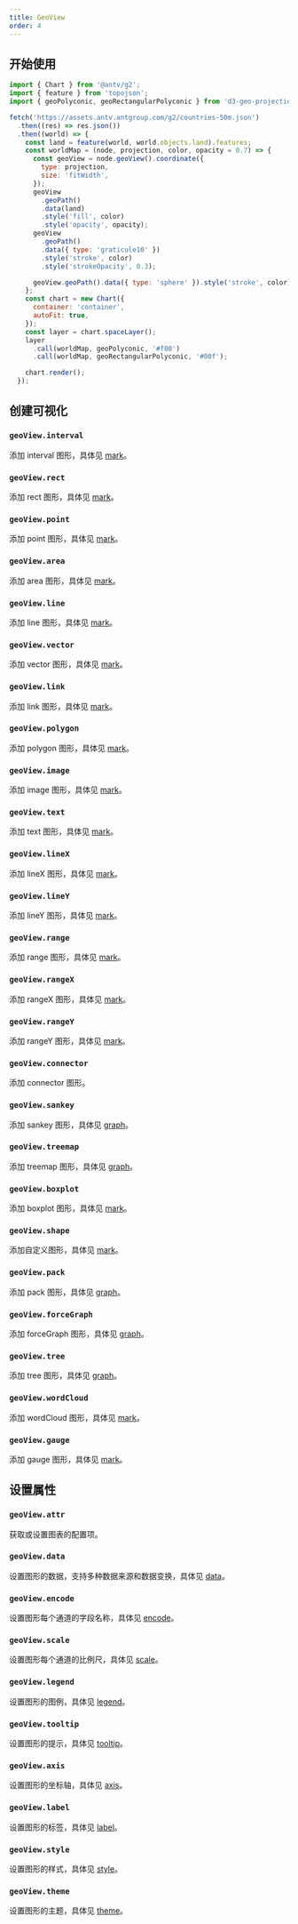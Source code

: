 ```yaml
---
title: GeoView
order: 4
---
```


## 开始使用

```js
import { Chart } from '@antv/g2';
import { feature } from 'topojson';
import { geoPolyconic, geoRectangularPolyconic } from 'd3-geo-projection';

fetch('https://assets.antv.antgroup.com/g2/countries-50m.json')
  .then((res) => res.json())
  .then((world) => {
    const land = feature(world, world.objects.land).features;
    const worldMap = (node, projection, color, opacity = 0.7) => {
      const geoView = node.geoView().coordinate({
        type: projection,
        size: 'fitWidth',
      });
      geoView
        .geoPath()
        .data(land)
        .style('fill', color)
        .style('opacity', opacity);
      geoView
        .geoPath()
        .data({ type: 'graticule10' })
        .style('stroke', color)
        .style('strokeOpacity', 0.3);

      geoView.geoPath().data({ type: 'sphere' }).style('stroke', color);
    };
    const chart = new Chart({
      container: 'container',
      autoFit: true,
    });
    const layer = chart.spaceLayer();
    layer
      .call(worldMap, geoPolyconic, '#f00')
      .call(worldMap, geoRectangularPolyconic, '#00f');

    chart.render();
  });
```

## 创建可视化

### `geoView.interval`

添加 interval 图形，具体见 [mark](/manual/core/mark/interval)。

### `geoView.rect`

添加 rect 图形，具体见 [mark](/manual/core/mark/rect)。

### `geoView.point`

添加 point 图形，具体见 [mark](/manual/core/mark/point)。

### `geoView.area`

添加 area 图形，具体见 [mark](/manual/core/mark/area)。

### `geoView.line`

添加 line 图形，具体见 [mark](/manual/core/mark/line)。

### `geoView.vector`

添加 vector 图形，具体见 [mark](/manual/core/mark/vector)。

### `geoView.link`

添加 link 图形，具体见 [mark](/manual/core/mark/link)。

### `geoView.polygon`

添加 polygon 图形，具体见 [mark](/manual/core/mark/polygon)。

### `geoView.image`

添加 image 图形，具体见 [mark](/manual/core/mark/image)。

### `geoView.text`

添加 text 图形，具体见 [mark](/manual/core/mark/text)。

### `geoView.lineX`

添加 lineX 图形，具体见 [mark](/manual/core/mark/line-x)。

### `geoView.lineY`

添加 lineY 图形，具体见 [mark](/manual/core/mark/line-y)。

### `geoView.range`

添加 range 图形，具体见 [mark](/manual/core/mark/range)。

### `geoView.rangeX`

添加 rangeX 图形，具体见 [mark](/manual/core/mark/range-x)。

### `geoView.rangeY`

添加 rangeY 图形，具体见 [mark](/manual/core/mark/range-y)。

### `geoView.connector`

添加 connector 图形。

### `geoView.sankey`

添加 sankey 图形，具体见 [graph](/manual/extra-topics/graph/sankey)。

### `geoView.treemap`

添加 treemap 图形，具体见 [graph](/manual/extra-topics/graph/treemap)。

### `geoView.boxplot`

添加 boxplot 图形，具体见 [mark](/manual/core/mark/boxplot)。

### `geoView.shape`

添加自定义图形，具体见 [mark](/manual/core/mark/shape)。

### `geoView.pack`

添加 pack 图形，具体见 [graph](/manual/extra-topics/graph/pack)。

### `geoView.forceGraph`

添加 forceGraph 图形，具体见 [graph](/manual/extra-topics/graph/force-graph)。

### `geoView.tree`

添加 tree 图形，具体见 [graph](/manual/extra-topics/graph/tree)。

### `geoView.wordCloud`

添加 wordCloud 图形，具体见 [mark](/manual/core/mark/wordcloud)。

### `geoView.gauge`

添加 gauge 图形，具体见 [mark](/manual/core/mark/gauge)。

## 设置属性

### `geoView.attr`

获取或设置图表的配置项。

### `geoView.data`

设置图形的数据，支持多种数据来源和数据变换，具体见 [data](/manual/core/data/overview)。

### `geoView.encode`

设置图形每个通道的字段名称，具体见 [encode](/manual/core/encode)。

### `geoView.scale`

设置图形每个通道的比例尺，具体见 [scale](/manual/core/scale/overview)。

### `geoView.legend`

设置图形的图例，具体见 [legend](/manual/component/legend)。

### `geoView.tooltip`

设置图形的提示，具体见 [tooltip](/manual/component/tooltip)。

### `geoView.axis`

设置图形的坐标轴，具体见 [axis](/manual/component/axis)。

### `geoView.label`

设置图形的标签，具体见 [label](/manual/component/label)。

### `geoView.style`

设置图形的样式，具体见 [style](/manual/core/style)。

### `geoView.theme`

设置图形的主题，具体见 [theme](/manual/core/theme/overview)。
